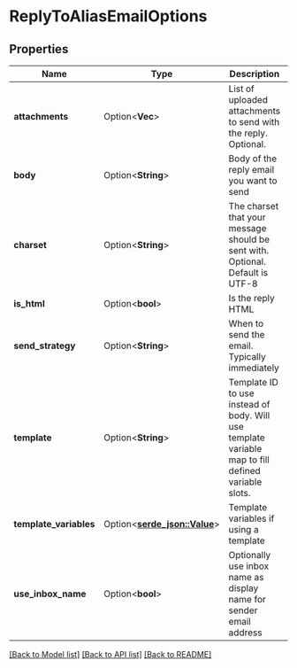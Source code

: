 # ReplyToAliasEmailOptions

## Properties

Name | Type | Description | Notes
------------ | ------------- | ------------- | -------------
**attachments** | Option<**Vec<String>**> | List of uploaded attachments to send with the reply. Optional. | [optional]
**body** | Option<**String**> | Body of the reply email you want to send | [optional]
**charset** | Option<**String**> | The charset that your message should be sent with. Optional. Default is UTF-8 | [optional]
**is_html** | Option<**bool**> | Is the reply HTML | [optional]
**send_strategy** | Option<**String**> | When to send the email. Typically immediately | [optional]
**template** | Option<**String**> | Template ID to use instead of body. Will use template variable map to fill defined variable slots. | [optional]
**template_variables** | Option<[**serde_json::Value**]()> | Template variables if using a template | [optional]
**use_inbox_name** | Option<**bool**> | Optionally use inbox name as display name for sender email address | [optional]

[[Back to Model list]](../README#documentation-for-models) [[Back to API list]](../README#documentation-for-api-endpoints) [[Back to README]](../README)


